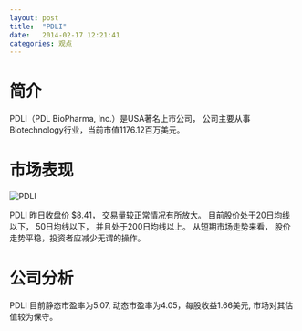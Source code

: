 ```yaml
---
layout: post
title:  "PDLI"
date:   2014-02-17 12:21:41
categories: 观点
---
```


# 简介
PDLI（PDL BioPharma, Inc.）是USA著名上市公司，
公司主要从事Biotechnology行业，当前市值1176.12百万美元。

# 市场表现

![PDLI](http://finviz.com/chart.ashx?t=PDLI&ty=c&ta=1&p=d&s=l)

PDLI 昨日收盘价 $8.41，
交易量较正常情况有所放大。
目前股价处于20日均线以下，
50日均线以下，
并且处于200日均线以上。
从短期市场走势来看，
股价走势平稳，投资者应减少无谓的操作。

# 公司分析
PDLI 目前静态市盈率为5.07, 动态市盈率为4.05，每股收益1.66美元,
市场对其估值较为保守。
